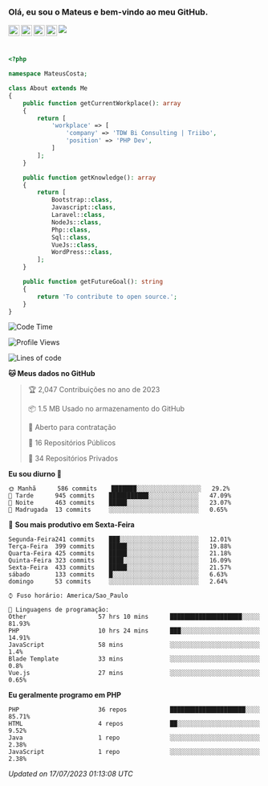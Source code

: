 
### Olá, eu sou o Mateus e bem-vindo ao meu GitHub.

<a href="https://costamateus.com.br/">
  <img align="left" alt="MLC" width="22px" src="https://www.costamateus.com.br/favicon.ico" />
</a>
<a href="https://www.linkedin.com/in/costamateus6/">
  <img align="left" alt="LinkedIn Mateus" width="22px" src="https://cdn.jsdelivr.net/npm/simple-icons@v3/icons/linkedin.svg" />
</a>
<a href="https://www.instagram.com/mateuslc6/">
  <img align="left" alt="Instagram Mateus" width="22px" src="https://cdn.jsdelivr.net/npm/simple-icons@v3/icons/instagram.svg" />
</a>
<a href="https://www.facebook.com/costamateus6/">
  <img align="left" alt="Facebook Mateus" width="22px" src="https://cdn.jsdelivr.net/npm/simple-icons@3.13.0/icons/facebook.svg" />
</a>

![](https://visitor-badge.glitch.me/badge?page_id=costamateus.costamateus)

<br />

```php
<?php

namespace MateusCosta;

class About extends Me
{
    public function getCurrentWorkplace(): array
    {
        return [
            'workplace' => [
                'company' => 'TDW Bi Consulting | Triibo',
                'position' => 'PHP Dev',
            ]
        ];
    }

    public function getKnowledge(): array
    {
        return [
            Bootstrap::class,
            Javascript::class,
            Laravel::class,
            NodeJs::class,
            Php::class,
            Sql::class,
            VueJs::class,
            WordPress::class,
        ];
    }

    public function getFutureGoal(): string
    {
        return 'To contribute to open source.';
    }
}
```

<!--START_SECTION:waka-->
![Code Time](http://img.shields.io/badge/Code%20Time-1%2C546%20hrs-blue)

![Profile Views](http://img.shields.io/badge/Visualizac%C3%B5es%20do%20perfil-0-blue)

![Lines of code](https://img.shields.io/badge/Desde%20o%20Hello%20World%20eu%20escrevi--2%20Million%20linhas%20de%20c%C3%B3digo-blue)

**🐱 Meus dados no GitHub** 

> 🏆 2,047 Contribuições no ano de 2023
 > 
> 📦 1.5 MB Usado no armazenamento do GitHub 
 > 
> 💼 Aberto para contratação
 > 
> 📜 16 Repositórios Públicos 
 > 
> 🔑 34 Repositórios Privados  
 > 
**Eu sou diurno 🐤** 

```text
🌞 Manhã      586 commits    ███████░░░░░░░░░░░░░░░░░░   29.2% 
🌆 Tarde      945 commits    ███████████░░░░░░░░░░░░░░   47.09% 
🌃 Noite      463 commits    █████░░░░░░░░░░░░░░░░░░░░   23.07% 
🌙 Madrugada  13 commits     ░░░░░░░░░░░░░░░░░░░░░░░░░   0.65%

```
📅 **Sou mais produtivo em Sexta-Feira** 

```text
Segunda-Feira241 commits    ███░░░░░░░░░░░░░░░░░░░░░░   12.01% 
Terça-Feira  399 commits    █████░░░░░░░░░░░░░░░░░░░░   19.88% 
Quarta-Feira 425 commits    █████░░░░░░░░░░░░░░░░░░░░   21.18% 
Quinta-Feira 323 commits    ████░░░░░░░░░░░░░░░░░░░░░   16.09% 
Sexta-Feira  433 commits    █████░░░░░░░░░░░░░░░░░░░░   21.57% 
sábado       133 commits    █░░░░░░░░░░░░░░░░░░░░░░░░   6.63% 
domingo      53 commits     ░░░░░░░░░░░░░░░░░░░░░░░░░   2.64%

```


```text
⌚︎ Fuso horário: America/Sao_Paulo

💬 Linguagens de programação: 
Other                    57 hrs 10 mins      ████████████████████░░░░░   81.93% 
PHP                      10 hrs 24 mins      ███░░░░░░░░░░░░░░░░░░░░░░   14.91% 
JavaScript               58 mins             ░░░░░░░░░░░░░░░░░░░░░░░░░   1.4% 
Blade Template           33 mins             ░░░░░░░░░░░░░░░░░░░░░░░░░   0.8% 
Vue.js                   27 mins             ░░░░░░░░░░░░░░░░░░░░░░░░░   0.65%

```

**Eu geralmente programo em PHP** 

```text
PHP                      36 repos            █████████████████████░░░░   85.71% 
HTML                     4 repos             ██░░░░░░░░░░░░░░░░░░░░░░░   9.52% 
Java                     1 repo              ░░░░░░░░░░░░░░░░░░░░░░░░░   2.38% 
JavaScript               1 repo              ░░░░░░░░░░░░░░░░░░░░░░░░░   2.38%

```



 *Updated on 17/07/2023 01:13:08 UTC*
<!--END_SECTION:waka-->
